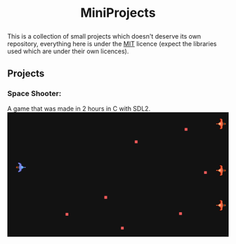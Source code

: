 # <p align=center> MiniProjects

This is a collection of small projects which doesn't deserve its own repository, everything here is under the [MIT](LICENCE) licence (expect the libraries used which are under their own licences).

## Projects

### Space Shooter:  
A game that was made in 2 hours in C with SDL2.
[![SpaceShooterSS](C/SpaceShooter/screenshot.png)](C/SpaceShooter/)